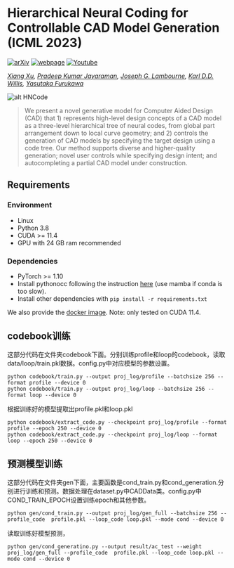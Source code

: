

# Hierarchical Neural Coding for Controllable CAD Model Generation (ICML 2023)

[![arXiv](https://img.shields.io/badge/📃-arXiv%20-red.svg)](https://arxiv.org/abs/2307.00149)
[![webpage](https://img.shields.io/badge/🌐-Website%20-blue.svg)](https://hnc-cad.github.io) 
[![Youtube](https://img.shields.io/badge/📽️-Video%20-orchid.svg)](https://www.youtube.com/watch?v=1XVUJIKioO4)

*[Xiang Xu](https://samxuxiang.github.io/), [Pradeep Kumar Jayaraman](https://www.research.autodesk.com/people/pradeep-kumar-jayaraman/), [Joseph G. Lambourne](https://www.research.autodesk.com/people/joseph-george-lambourne/), [Karl D.D. Willis](https://www.karlddwillis.com/), [Yasutaka Furukawa](https://www.cs.sfu.ca/~furukawa/)*

![alt HNCode](resources/teaser.png)

> We present a novel generative model for
Computer Aided Design (CAD) that 1) represents high-level design concepts of a CAD model as a
three-level hierarchical tree of neural codes, from global part arrangement down to local curve geometry; and 2) controls the generation of CAD models by specifying the target design using a code tree. Our method supports diverse and higher-quality generation; novel user controls while specifying design intent; and autocompleting a partial CAD model under construction.


## Requirements

### Environment
- Linux
- Python 3.8
- CUDA >= 11.4
- GPU with 24 GB ram recommended

### Dependencies
- PyTorch >= 1.10
- Install pythonocc following the instruction [here](https://github.com/tpaviot/pythonocc-core) (use mamba if conda is too slow).
- Install other dependencies with ```pip install -r requirements.txt```

We also provide the [docker image](https://hub.docker.com/r/samxuxiang/skexgen). Note: only tested on CUDA 11.4. 

## codebook训练

这部分代码在文件夹codebook下面。分别训练profile和loop的codebook，读取data/loop/train.pkl数据。config.py中对应模型的参数设置。

```
python codebook/train.py --output proj_log/profile --batchsize 256 --format profile --device 0
python codebook/train.py --output proj_log/loop --batchsize 256 --format loop --device 0
```

根据训练好的模型提取出profile.pkl和loop.pkl

```
python codebook/extract_code.py --checkpoint proj_log/profile --format profile --epoch 250 --device 0
python codebook/extract_code.py --checkpoint proj_log/loop --format loop --epoch 250 --device 0
```



## 预测模型训练

这部分代码在文件夹gen下面，主要函数是cond_train.py和cond_generation.分别进行训练和预测。数据处理在dataset.py中CADData类。config.py中COND_TRAIN_EPOCH设置训练epoch和其他参数。

```
python gen/cond_train.py --output proj_log/gen_full --batchsize 256 --profile_code  profile.pkl --loop_code loop.pkl --mode cond --device 0
```

读取训练好模型预测，

```
python gen/cond_generatino.py --output result/ac_test --weight proj_log/gen_full --profile_code  profile.pkl --loop_code loop.pkl --mode cond --device 0
```





